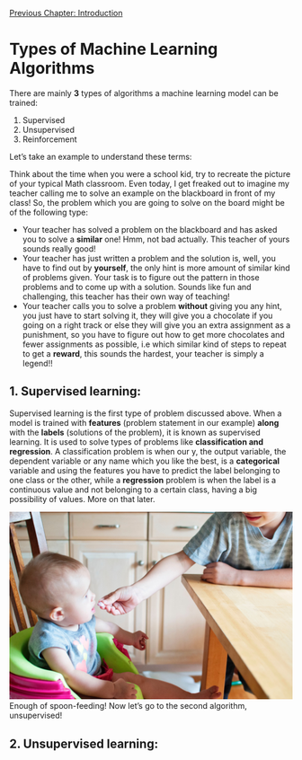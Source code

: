 [Previous Chapter: Introduction](https://github.com/pbharathreddy/Machine-Learning/blob/master/README.md)

# Types of Machine Learning Algorithms
There are mainly **3** types of algorithms a machine learning model can be trained:
1. Supervised 
1. Unsupervised
1. Reinforcement

Let’s take an example to understand these terms:

Think about the time when you were a school kid, try to recreate the picture of your typical Math classroom. Even today, I get freaked out to imagine my teacher calling me to solve an example on the blackboard in front of my class! 
So, the problem which you are going to solve on the board might be of the following type:
* Your teacher has solved a problem on the blackboard and has asked you to solve a **similar** one! Hmm, not bad actually. This teacher of yours sounds really good!
* Your teacher has just written a problem and the solution is, well, you have to find out by **yourself**, the only hint is more amount of similar kind of problems given. Your task is to figure out the pattern in those problems and to come up with a solution. Sounds like fun and challenging, this teacher has their own way of teaching!
* Your teacher calls you to solve a problem **without** giving you any hint, you just have to start solving it, they will give you a chocolate if you going on a right track  or else they will give you an extra assignment as a punishment, so you have to figure out how to get more chocolates and fewer assignments as possible, i.e which similar kind of steps to repeat to get a **reward**, this sounds the hardest, your teacher is simply a legend!!

## 1. Supervised learning:
Supervised learning is the first type of problem discussed above. When a model is trained with **features** (problem statement in our example) **along** with the **labels** (solutions of the problem), it is known as supervised learning. It is used to solve types of problems like **classification and regression**.
A classification problem is when our y, the output variable, the dependent variable or any name which you like the best, is a **categorical** variable and using the features you have to predict the label belonging to one class or the other, while a **regression** problem is when the label is a continuous value and not belonging to a certain class, having a big possibility of values. More on that later.


![Spoon-feeding image](../../images/spoon-feeding.jpg)
Enough of spoon-feeding! Now let’s go to the second algorithm, unsupervised!

## 2. Unsupervised learning:
